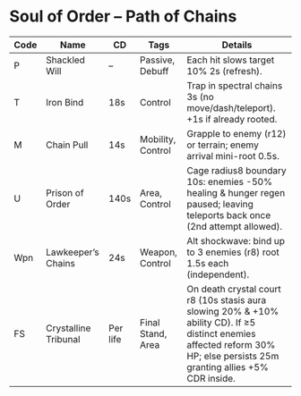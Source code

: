 # Soul of Order – Path of Chains
| Code | Name | CD | Tags | Details |
|------|------|----|------|---------|
| P | Shackled Will | – | Passive, Debuff | Each hit slows target 10% 2s (refresh). |
| T | Iron Bind | 18s | Control | Trap in spectral chains 3s (no move/dash/teleport). +1s if already rooted. |
| M | Chain Pull | 14s | Mobility, Control | Grapple to enemy (r12) or terrain; enemy arrival mini-root 0.5s. |
| U | Prison of Order | 140s | Area, Control | Cage radius8 boundary 10s: enemies -50% healing & hunger regen paused; leaving teleports back once (2nd attempt allowed). |
| Wpn | Lawkeeper’s Chains | 24s | Weapon, Control | Alt shockwave: bind up to 3 enemies (r8) root 1.5s each (independent). |
| FS | Crystalline Tribunal | Per life | Final Stand, Area | On death crystal court r8 (10s stasis aura slowing 20% & +10% ability CD). If ≥5 distinct enemies affected reform 30% HP; else persists 25m granting allies +5% CDR inside. |

